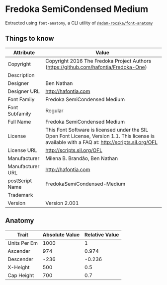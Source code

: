 # Fredoka SemiCondensed Medium

Extracted using `font-anatomy`, a CLI utility of
[`@adam-rocska/font-anatomy`](https://github.com/adam-rocska/font-anatomy)

## Things to know

| Attribute        | Value                                                                                                                                            |
| ---------------- | ------------------------------------------------------------------------------------------------------------------------------------------------ |
| Copyright        | Copyright 2016 The Fredoka Project Authors (https://github.com/hafontia/Fredoka-One)                                                             |
| Description      |                                                                                                                                                  |
| Designer         | Ben Nathan                                                                                                                                       |
| Designer URL     | http://hafontia.com                                                                                                                              |
| Font Family      | Fredoka SemiCondensed Medium                                                                                                                     |
| Font Subfamily   | Regular                                                                                                                                          |
| Full Name        | Fredoka SemiCondensed Medium                                                                                                                     |
| License          | This Font Software is licensed under the SIL Open Font License, Version 1.1. This license is available with a FAQ at: http://scripts.sil.org/OFL |
| License URL      | http://scripts.sil.org/OFL                                                                                                                       |
| Manufacturer     | Milena B. Brandão, Ben Nathan                                                                                                                    |
| Manufacturer URL | http://hafontia.com                                                                                                                              |
| postScript Name  | FredokaSemiCondensed-Medium                                                                                                                      |
| Trademark        |                                                                                                                                                  |
| Version          | Version 2.001                                                                                                                                    |

## Anatomy

| Trait        | Absolute Value | Relative Value |
| ------------ | -------------- | -------------- |
| Units Per Em | 1000           | 1              |
| Ascender     | 974            | 0.974          |
| Descender    | -236           | -0.236         |
| X-Height     | 500            | 0.5            |
| Cap Height   | 700            | 0.7            |
